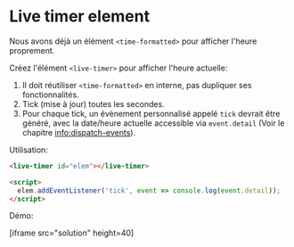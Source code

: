 
# Live timer element

Nous avons déjà un élément `<time-formatted>` pour afficher l'heure proprement.

Créez l'élément `<live-timer>` pour afficher l'heure actuelle:
1. Il doit réutiliser `<time-formatted>` en interne, pas dupliquer ses fonctionnalités.
2. Tick (mise à jour) toutes les secondes.
3. Pour chaque tick, un évènement personnalisé appelé `tick` devrait être généré, avec la date/heure actuelle accessible via `event.detail` (Voir le chapitre <info:dispatch-events>).

Utilisation:

```html
<live-timer id="elem"></live-timer>

<script>
  elem.addEventListener('tick', event => console.log(event.detail));
</script>
```

Démo:

[iframe src="solution" height=40]
